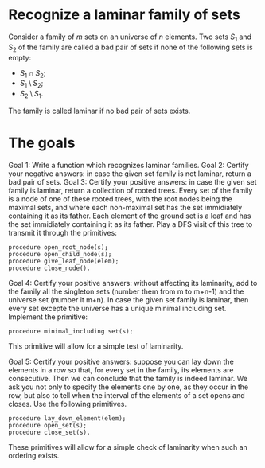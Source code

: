 # Recognize a laminar family of sets

Consider a family of $m$ sets on an universe of $n$ elements.
Two sets $S_1$ and $S_2$ of the family are called a bad pair of sets if none of the following sets is empty:

* $S_1\cap S_2$;
* $S_1\setminus S_2$;
* $S_2\setminus S_1$.

The family is called laminar if no bad pair of sets exists.

# The goals

Goal 1: Write a function which recognizes laminar families.
Goal 2: Certify your negative answers: in case the given set family is not laminar, return a bad pair of sets.
Goal 3: Certify your positive answers: in case the given set family is laminar, return a collection of rooted trees. Every set of the family is a node of one of these rooted trees, with the root nodes being the maximal sets, and where each non-maximal set has the set immidiately containing it as its father.
Each element of the ground set is a leaf and has the set immidiately containing it as its father.
Play a DFS visit of this tree to transmit it through the primitives:

    procedure open_root_node(s);
    procedure open_child_node(s);
    procedure give_leaf_node(elem);
    procedure close_node().

Goal 4: Certify your positive answers: without affecting its laminarity, add to the family all the singleton sets (number them from m to m+n-1) and the universe set (number it m+n). In case the given set family is laminar, then every set excepte the universe has a unique minimal including set.
Implement the primitive:

    procedure minimal_including set(s);

This primitive will allow for a simple test of laminarity.

Goal 5: Certify your positive answers: suppose you can lay down the elements in a row so that, for every set in the family, its elements are consecutive. Then we can conclude that the family is indeed laminar.
We ask you not only to specify the elements one by one, as they occur in the row, but also to tell when the interval of the elements of a set opens and closes.
Use the following primitives.

    procedure lay_down_element(elem);
    procedure open_set(s);
    procedure close_set(s).

These primitives will allow for a simple check of laminarity when such an ordering exists.
